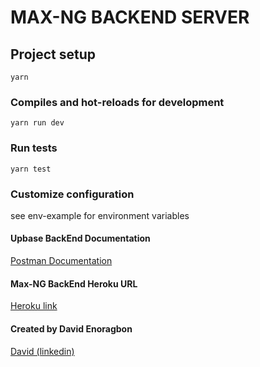 # MAX-NG BACKEND SERVER

## Project setup

```
yarn
```

### Compiles and hot-reloads for development

```
yarn run dev
```

### Run tests

```
yarn test
```

### Customize configuration

see env-example for environment variables

#### Upbase BackEnd Documentation

[Postman Documentation](https://documenter.getpostman.com/view/15415179/TzsWuW8X)

#### Max-NG BackEnd Heroku URL

[Heroku link](https://max-ng-backend-david.herokuapp.com/)

#### Created by David Enoragbon

[David (linkedin)](https://www.linkedin.com/in/davidenoragbon/)
